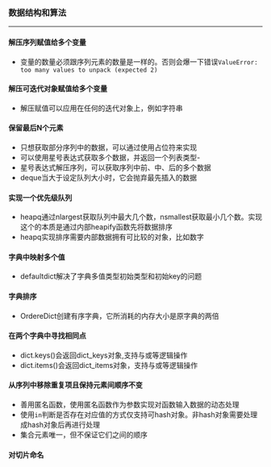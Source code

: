 ### 数据结构和算法
---
#### 解压序列赋值给多个变量
- 变量的数量必须跟序列元素的数量是一样的。否则会爆一下错误`ValueError: too many values to unpack (expected 2)`
#### 解压可迭代对象赋值给多个变量
- 解压赋值可以应用在任何的迭代对象上，例如字符串
#### 保留最后N个元素
- 只想获取部分序列中的数据，可以通过使用占位符来实现
- 可以使用星号表达式获取多个数据，并返回一个列表类型- 
- 星号表达式解压序列，可以获取序列中前、中、后的多个数据
- deque当大于设定队列大小时，它会抛弃最先插入的数据
#### 实现一个优先级队列
- heapq通过nlargest获取队列中最大几个数，nsmallest获取最小几个数。实现这个的本质是通过内部heapify函数先将数据排序
- heapq实现排序需要内部数据拥有可比较的对象，比如数字
#### 字典中映射多个值
- defaultdict解决了字典多值类型初始类型和初始key的问题
#### 字典排序
- OrdereDict创建有序字典，它所消耗的内存大小是原字典的两倍
#### 在两个字典中寻找相同点
- dict.keys()会返回dict_keys对象,支持与或等逻辑操作
- dict.items()会返回dict_items对象，支持与或等逻辑操作
#### 从序列中移除重复项且保持元素间顺序不变
- 善用匿名函数，使用匿名函数作为参数实现对函数输入数据的动态处理
- 使用`in`判断是否存在对应值的方式仅支持可hash对象。非hash对象需要处理成hash对象后再进行处理
- 集合元素唯一，但不保证它们之间的顺序
#### 对切片命名